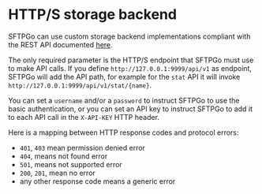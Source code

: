 # HTTP/S storage backend

SFTPGo can use custom storage backend implementations compliant with the REST API documented [here](./../openapi/httpfs.yaml).

The only required parameter is the HTTP/S endpoint that SFTPGo must use to make API calls.
If you define `http://127.0.0.1:9999/api/v1` as endpoint, SFTPGo will add the API path, for example for the `stat` API it will invoke `http://127.0.0.1:9999/api/v1/stat/{name}`.

You can set a `username` and/or a `password` to instruct SFTPGo to use the basic authentication, or you can set an API key to instruct SFTPGo to add it to each API call in the `X-API-KEY` HTTP header.

Here is a mapping between HTTP response codes and protocol errors:

- `401`, `403` mean permission denied error
- `404`, means not found error
- `501`, means not supported error
- `200`, `201`, mean no error
- any other response code means a generic error
